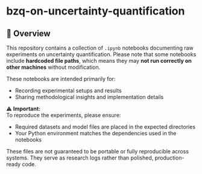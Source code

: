 # bzq-on-uncertainty-quantification
## 📘 Overview

This repository contains a collection of `.ipynb` notebooks documenting raw experiments on uncertainty quantification. Please note that some notebooks include **hardcoded file paths**, which means they may **not run correctly on other machines** without modification.

These notebooks are intended primarily for:
- Recording experimental setups and results
- Sharing methodological insights and implementation details

⚠️ **Important:**  
To reproduce the experiments, please ensure:
- Required datasets and model files are placed in the expected directories
- Your Python environment matches the dependencies used in the notebooks

These files are not guaranteed to be portable or fully reproducible across systems. They serve as research logs rather than polished, production-ready code.

